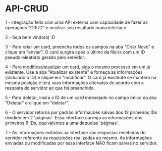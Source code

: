 # API-CRUD

1 - Integração feita com uma API externa com capacidade de fazer as operações "CRUD" e mostrar seu resultado numa interface.

2 - Seja bem vindo(a) :D

3 - Para criar um card, preencha todos os campos na aba "Criar Novo" e clique em "enviar". O card surgirá após o último da fileira com um ID pseudo-aleatório gerado pelo servidor.

4 - Para modificar/atualizar um card, siga o mesmo processo em um já existente. Use a aba "Atualizar existente" e forneça as informações (incluindo o ID) e clique em "modificar". O card já existente se manterá na mesma posição e terá suas informações alteradas de acordo com a resposta do servidor ao que foi preenchido.

5 - Para deletar, insira o ID de um card indesejado no campo único da aba "Deletar" e clique em "deletar".

6 - O servidor retorna por padrão informações salvas dos 12 primeiros IDs dividido em 2 'páginas'. Essa interface carrega as informações dos primeiros 6 IDs, equivalentes a uma daquelas 'páginas'.

7 - As informações exibidas na interface são respostas recebidas do servidor referente às requisições realizadas ao mesmo. As informações enviadas ou modificadas por essa interface NÃO ficam salvas no servidor.
